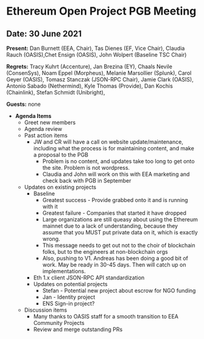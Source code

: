 # Ethereum Open Project PGB Meeting

## Date:  30 June 2021

**Present:** Dan Burnett (EEA, Chair), Tas Dienes (EF, Vice Chair), Claudia Rauch (OASIS),Chet Ensign (OASIS), John Wolpert (Baseline TSC Chair)

**Regrets:** Tracy Kuhrt (Accenture), Jan Brezina (EY), Chaals Nevile (ConsenSys), Noam Eppel (Morpheus), Melanie Marsollier (Splunk), Carol Geyer (OASIS), Tomasz Stanczak (JSON-RPC Chair), Jamie Clark (OASIS), Antonio Sabado (Nethermind), Kyle Thomas (Provide), Dan Kochis (Chainlink), Stefan Schmidt (Unibright), 

**Guests:** none 

* **Agenda Items**
  * Greet new members
  * Agenda review
  * Past action items
    * JW and CR will have a call on website update/maintenance, including what the process is for maintaining content, and make a proposal to the PGB
      * Problem is no content, and updates take too long to get onto the site.  Problem is not wordpress.
      * Claudia and John will work on this with EEA marketing and check back with PGB in September
  * Updates on existing projects
     * Baseline
        * Greatest success - Provide grabbed onto it and is running with it
        * Greatest failure - Companies that started it have dropped
        * Large organizations are still queasy about using the Ethereum mainnet due to a lack of understanding, because they assume that you MUST put private data             on it, which is exactly wrong.
       * This message needs to get out not to the choir of blockchain folks, but to the engineers at non-blockchain orgs
       * Also, pushing to V1.  Andreas has been doing a good bit of work.  May be ready in 30-45 days.  Then will catch up on implementations.
    * Eth 1.x client JSON-RPC API standardization
    * Updates on potential projects
      * Stefan - Potential new project about escrow for NGO funding
      * Jan - Identity project
      * ENS Sign-in project?
  * Discussion items
    * Many thanks to OASIS staff for a smooth transition to EEA Community Projects      
    * Review and merge outstanding PRs

